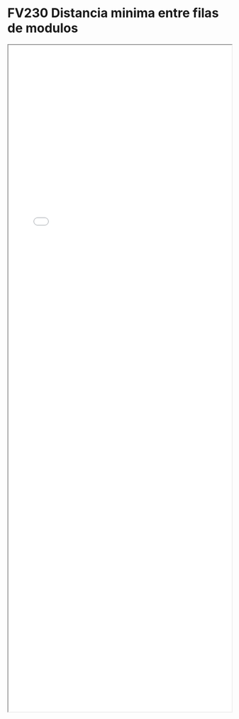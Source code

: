 
# FV230 Distancia minima entre filas de modulos

<iframe src="../FV230 Distancia minima entre filas de modulos.pdf" width="100%" height="1500px"></iframe>

